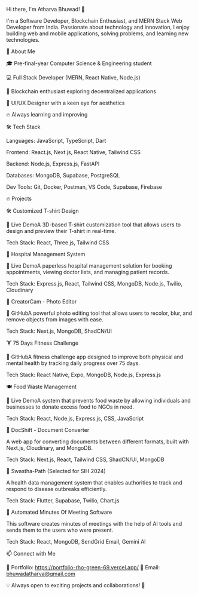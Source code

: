 Hi there, I'm Atharva Bhuwad! 👋

I'm a Software Developer, Blockchain Enthusiast, and MERN Stack Web Developer from India. Passionate about technology and innovation, I enjoy building web and mobile applications, solving problems, and learning new technologies.

🚀 About Me

🎓 Pre-final-year Computer Science & Engineering student

💻 Full Stack Developer (MERN, React Native, Node.js)

🔗 Blockchain enthusiast exploring decentralized applications

🎨 UI/UX Designer with a keen eye for aesthetics

🔥 Always learning and improving

🛠️ Tech Stack

Languages: JavaScript, TypeScript, Dart

Frontend: React.js, Next.js, React Native, Tailwind CSS

Backend: Node.js, Express.js, FastAPI

Databases: MongoDB, Supabase, PostgreSQL

Dev Tools: Git, Docker, Postman, VS Code, Supabase, Firebase


🔥 Projects

🛠 Customized T-shirt Design

🔗 Live DemoA 3D-based T-shirt customization tool that allows users to design and preview their T-shirt in real-time.

Tech Stack: React, Three.js, Tailwind CSS

🏥 Hospital Management System

🔗 Live DemoA paperless hospital management solution for booking appointments, viewing doctor lists, and managing patient records.

Tech Stack: Express.js, React, Tailwind CSS, MongoDB, Node.js, Twilio, Cloudinary

🎨 CreatorCam - Photo Editor

🔗 GitHubA powerful photo editing tool that allows users to recolor, blur, and remove objects from images with ease.

Tech Stack: Next.js, MongoDB, ShadCN/UI

🏋️ 75 Days Fitness Challenge

🔗 GitHubA fitness challenge app designed to improve both physical and mental health by tracking daily progress over 75 days.

Tech Stack: React Native, Expo, MongoDB, Node.js, Express.js

🍽 Food Waste Management

🔗 Live DemoA system that prevents food waste by allowing individuals and businesses to donate excess food to NGOs in need.

Tech Stack: React, Node.js, Express.js, CSS, JavaScript

📄 DocShift - Document Converter

A web app for converting documents between different formats, built with Next.js, Cloudinary, and MongoDB.

Tech Stack: Next.js, React, Tailwind CSS, ShadCN/UI, MongoDB

🏥 Swastha-Path (Selected for SIH 2024)

A health data management system that enables authorities to track and respond to disease outbreaks efficiently.

Tech Stack: Flutter, Supabase, Twilio, Chart.js

📝 Automated Minutes Of Meeting Software

This software creates minutes of meetings with the help of AI tools and sends them to the users who were present.

Tech Stack: React, MongoDB, SendGrid Email, Gemini AI

📫 Connect with Me



🔹 Portfolio: https://portfolio-rho-green-69.vercel.app/ 🔹 Email: bhuwadatharva@gmail.com

💡 Always open to exciting projects and collaborations! 🚀



